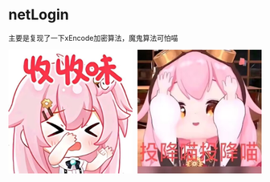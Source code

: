 # netLogin
主要是复现了一下xEncode加密算法，魔鬼算法可怕喵

<div style="display: flex; justify-content: space-between;">
  <img src="./images/ssw.jpg" width="49%" />
  <img src="./images/tx2.jpg" width="49%" />
</div>